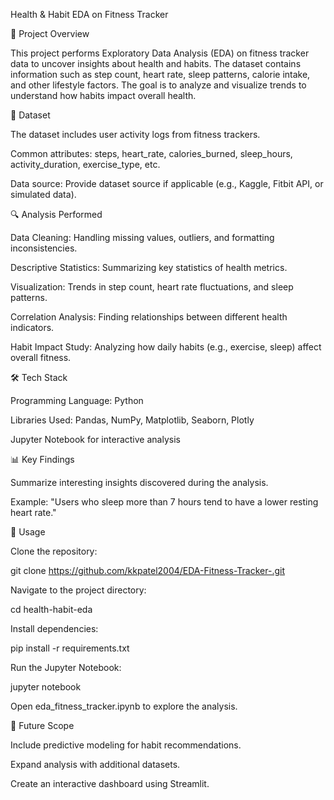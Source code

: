 Health & Habit EDA on Fitness Tracker

📌 Project Overview

This project performs Exploratory Data Analysis (EDA) on fitness tracker data to uncover insights about health and habits. The dataset contains information such as step count, heart rate, sleep patterns, calorie intake, and other lifestyle factors. The goal is to analyze and visualize trends to understand how habits impact overall health.

📂 Dataset

The dataset includes user activity logs from fitness trackers.

Common attributes: steps, heart_rate, calories_burned, sleep_hours, activity_duration, exercise_type, etc.

Data source: Provide dataset source if applicable (e.g., Kaggle, Fitbit API, or simulated data).

🔍 Analysis Performed

Data Cleaning: Handling missing values, outliers, and formatting inconsistencies.

Descriptive Statistics: Summarizing key statistics of health metrics.

Visualization: Trends in step count, heart rate fluctuations, and sleep patterns.

Correlation Analysis: Finding relationships between different health indicators.

Habit Impact Study: Analyzing how daily habits (e.g., exercise, sleep) affect overall fitness.

🛠️ Tech Stack

Programming Language: Python

Libraries Used: Pandas, NumPy, Matplotlib, Seaborn, Plotly

Jupyter Notebook for interactive analysis

📊 Key Findings

Summarize interesting insights discovered during the analysis.

Example: "Users who sleep more than 7 hours tend to have a lower resting heart rate."

📜 Usage

Clone the repository:

git clone https://github.com/kkpatel2004/EDA-Fitness-Tracker-.git 

Navigate to the project directory:

cd health-habit-eda

Install dependencies:

pip install -r requirements.txt

Run the Jupyter Notebook:

jupyter notebook

Open eda_fitness_tracker.ipynb to explore the analysis.

🚀 Future Scope

Include predictive modeling for habit recommendations.

Expand analysis with additional datasets.

Create an interactive dashboard using Streamlit.

